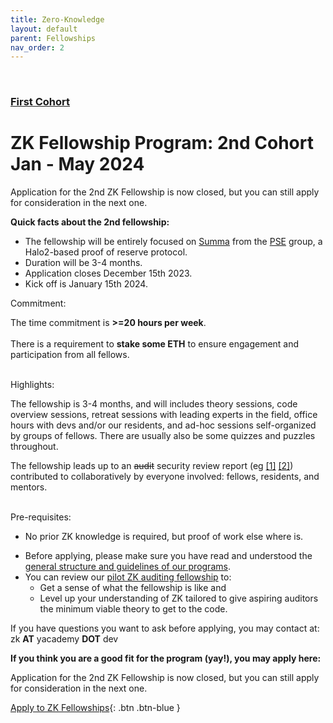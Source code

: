 ```yaml
---
title: Zero-Knowledge
layout: default
parent: Fellowships
nav_order: 2
---
```

<br>

### [First Cohort](https://yacademy.dev/fellowships/zBlock1/)

# ZK Fellowship Program: 2nd Cohort Jan - May 2024


<span class="fs-5"><span class="text-red-100">Application for the 2nd ZK Fellowship is now closed, but you can still apply for consideration in the next one.</span></span> 

**Quick facts about the 2nd fellowship:**

- The fellowship will be entirely focused on [Summa](https://github.com/summa-dev/summa-solvency) from the [PSE](https://pse.dev) group, a Halo2-based proof of reserve protocol.
- Duration will be 3-4 months.
- Application closes December 15th 2023.
- Kick off is January 15th 2024.

<span class="fs-5"><span class="fw-700"><span class="text-blue-100">Commitment:</span></span></span> 

The time commitment is **>=20 hours per week**.
<br><br>
There is a requirement to **stake some ETH** to ensure engagement and participation from all fellows.

<br>
<span class="fs-5"><span class="fw-700"><span class="text-blue-100">Highlights:</span></span></span> 


The fellowship is 3-4 months, and will includes theory sessions, code overview sessions,  retreat sessions with leading experts in the field, office hours with devs and/or our residents, and ad-hoc sessions self-organized by groups of fellows. There are usually also be some quizzes and puzzles throughout. 

The fellowship leads up to an ~~audit~~ security review report (eg [[1]](https://github.com/zBlock-1/RLN-audit-report) [[2]](https://github.com/zBlock-1/spartan-ecdsa-audit-report)) contributed to collaboratively by everyone involved: fellows, residents, and mentors. 

<!--Developments in ZK proving systems informs our choice of what theory and implementations we choose in our upcoming ZK auditing fellowships. -->

<br>
<span class="fs-5"><span class="fw-700"><span class="text-blue-100">Pre-requisites:</span></span></span> 

- No prior ZK knowledge is required, but proof of work else where is.

<!--
<br>
<span class="fs-5"><span class="fw-700"><span class="text-blue-100">Highlights from the fellowship program:</span></span></span>


- The auditing sprint starts on Monday with an overview session delivered by one of our resident auditors, a guest auditor, or the codebase author.
- Async discussion take place between fellows, mentors, guest auditors, residents, and codebase devs.
- Fellows can work in groups during the week. Groups may have virtual meetings to check progress and help each other. 
- At the end of the sprint, fellows present their findings and receive feedback from our residents, mentors, and codebase authors.
- The auditing sprint ends with a retreat session where we invite a prominent guest for a lecture or AMA with the fellows.
- yAcademy residents take care of aggregating all findings into one coherent report shortly after the fellowship ends. -->
- Before applying, please make sure you have read and understood the [general structure and guidelines of our programs](/fellowships/).
- You can review our [pilot ZK auditing fellowship](/fellowships/zBlock1) to: 
    - Get a sense of what the fellowship is like and 
    - Level up your understanding of ZK tailored to give aspiring auditors the minimum viable theory to get to the code.


If you have questions you want to ask before applying, you may contact at: <br>zk **AT** yacademy **DOT** dev 


**If you think you are a good fit for the program (yay!), you may apply here:**
<br>

<span class="fs-5"><span class="text-red-100">Application for the 2nd ZK Fellowship is now closed, but you can still apply for consideration in the next one.</span></span> 

<span class="fs-8"> [Apply to ZK Fellowships](/fellowships/zk-application){: .btn .btn-blue } </span> &nbsp;



